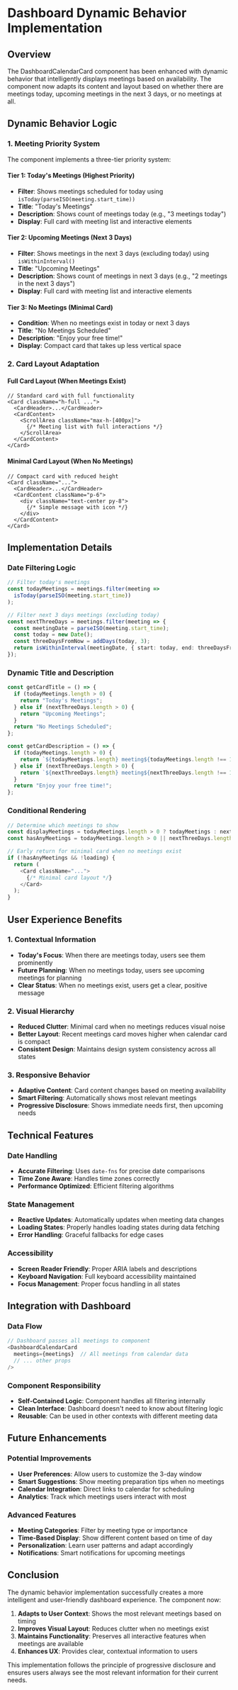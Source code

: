 # Dashboard Dynamic Behavior Implementation

## Overview

The DashboardCalendarCard component has been enhanced with dynamic behavior that intelligently displays meetings based on availability. The component now adapts its content and layout based on whether there are meetings today, upcoming meetings in the next 3 days, or no meetings at all.

## Dynamic Behavior Logic

### **1. Meeting Priority System**

The component implements a three-tier priority system:

#### **Tier 1: Today's Meetings (Highest Priority)**
- **Filter**: Shows meetings scheduled for today using `isToday(parseISO(meeting.start_time))`
- **Title**: "Today's Meetings"
- **Description**: Shows count of meetings today (e.g., "3 meetings today")
- **Display**: Full card with meeting list and interactive elements

#### **Tier 2: Upcoming Meetings (Next 3 Days)**
- **Filter**: Shows meetings in the next 3 days (excluding today) using `isWithinInterval()`
- **Title**: "Upcoming Meetings"
- **Description**: Shows count of meetings in next 3 days (e.g., "2 meetings in the next 3 days")
- **Display**: Full card with meeting list and interactive elements

#### **Tier 3: No Meetings (Minimal Card)**
- **Condition**: When no meetings exist in today or next 3 days
- **Title**: "No Meetings Scheduled"
- **Description**: "Enjoy your free time!"
- **Display**: Compact card that takes up less vertical space

### **2. Card Layout Adaptation**

#### **Full Card Layout (When Meetings Exist)**
```tsx
// Standard card with full functionality
<Card className="h-full ...">
  <CardHeader>...</CardHeader>
  <CardContent>
    <ScrollArea className="max-h-[400px]">
      {/* Meeting list with full interactions */}
    </ScrollArea>
  </CardContent>
</Card>
```

#### **Minimal Card Layout (When No Meetings)**
```tsx
// Compact card with reduced height
<Card className="...">
  <CardHeader>...</CardHeader>
  <CardContent className="p-6">
    <div className="text-center py-8">
      {/* Simple message with icon */}
    </div>
  </CardContent>
</Card>
```

## Implementation Details

### **Date Filtering Logic**

```typescript
// Filter today's meetings
const todayMeetings = meetings.filter(meeting => 
  isToday(parseISO(meeting.start_time))
);

// Filter next 3 days meetings (excluding today)
const nextThreeDays = meetings.filter(meeting => {
  const meetingDate = parseISO(meeting.start_time);
  const today = new Date();
  const threeDaysFromNow = addDays(today, 3);
  return isWithinInterval(meetingDate, { start: today, end: threeDaysFromNow }) && !isToday(meetingDate);
});
```

### **Dynamic Title and Description**

```typescript
const getCardTitle = () => {
  if (todayMeetings.length > 0) {
    return "Today's Meetings";
  } else if (nextThreeDays.length > 0) {
    return "Upcoming Meetings";
  }
  return "No Meetings Scheduled";
};

const getCardDescription = () => {
  if (todayMeetings.length > 0) {
    return `${todayMeetings.length} meeting${todayMeetings.length !== 1 ? 's' : ''} today`;
  } else if (nextThreeDays.length > 0) {
    return `${nextThreeDays.length} meeting${nextThreeDays.length !== 1 ? 's' : ''} in the next 3 days`;
  }
  return "Enjoy your free time!";
};
```

### **Conditional Rendering**

```typescript
// Determine which meetings to show
const displayMeetings = todayMeetings.length > 0 ? todayMeetings : nextThreeDays;
const hasAnyMeetings = todayMeetings.length > 0 || nextThreeDays.length > 0;

// Early return for minimal card when no meetings exist
if (!hasAnyMeetings && !loading) {
  return (
    <Card className="...">
      {/* Minimal card layout */}
    </Card>
  );
}
```

## User Experience Benefits

### **1. Contextual Information**
- **Today's Focus**: When there are meetings today, users see them prominently
- **Future Planning**: When no meetings today, users see upcoming meetings for planning
- **Clear Status**: When no meetings exist, users get a clear, positive message

### **2. Visual Hierarchy**
- **Reduced Clutter**: Minimal card when no meetings reduces visual noise
- **Better Layout**: Recent meetings card moves higher when calendar card is compact
- **Consistent Design**: Maintains design system consistency across all states

### **3. Responsive Behavior**
- **Adaptive Content**: Card content changes based on meeting availability
- **Smart Filtering**: Automatically shows most relevant meetings
- **Progressive Disclosure**: Shows immediate needs first, then upcoming needs

## Technical Features

### **Date Handling**
- **Accurate Filtering**: Uses `date-fns` for precise date comparisons
- **Time Zone Aware**: Handles time zones correctly
- **Performance Optimized**: Efficient filtering algorithms

### **State Management**
- **Reactive Updates**: Automatically updates when meeting data changes
- **Loading States**: Properly handles loading states during data fetching
- **Error Handling**: Graceful fallbacks for edge cases

### **Accessibility**
- **Screen Reader Friendly**: Proper ARIA labels and descriptions
- **Keyboard Navigation**: Full keyboard accessibility maintained
- **Focus Management**: Proper focus handling in all states

## Integration with Dashboard

### **Data Flow**
```typescript
// Dashboard passes all meetings to component
<DashboardCalendarCard 
  meetings={meetings}  // All meetings from calendar data
  // ... other props
/>
```

### **Component Responsibility**
- **Self-Contained Logic**: Component handles all filtering internally
- **Clean Interface**: Dashboard doesn't need to know about filtering logic
- **Reusable**: Can be used in other contexts with different meeting data

## Future Enhancements

### **Potential Improvements**
- **User Preferences**: Allow users to customize the 3-day window
- **Smart Suggestions**: Show meeting preparation tips when no meetings
- **Calendar Integration**: Direct links to calendar for scheduling
- **Analytics**: Track which meetings users interact with most

### **Advanced Features**
- **Meeting Categories**: Filter by meeting type or importance
- **Time-Based Display**: Show different content based on time of day
- **Personalization**: Learn user patterns and adapt accordingly
- **Notifications**: Smart notifications for upcoming meetings

## Conclusion

The dynamic behavior implementation successfully creates a more intelligent and user-friendly dashboard experience. The component now:

1. **Adapts to User Context**: Shows the most relevant meetings based on timing
2. **Improves Visual Layout**: Reduces clutter when no meetings exist
3. **Maintains Functionality**: Preserves all interactive features when meetings are available
4. **Enhances UX**: Provides clear, contextual information to users

This implementation follows the principle of progressive disclosure and ensures users always see the most relevant information for their current needs. 